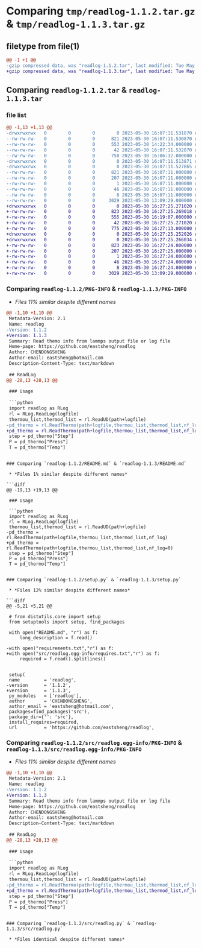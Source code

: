 # Comparing `tmp/readlog-1.1.2.tar.gz` & `tmp/readlog-1.1.3.tar.gz`

## filetype from file(1)

```diff
@@ -1 +1 @@
-gzip compressed data, was "readlog-1.1.2.tar", last modified: Tue May 30 16:07:11 2023, max compression
+gzip compressed data, was "readlog-1.1.3.tar", last modified: Tue May 30 16:27:25 2023, max compression
```

## Comparing `readlog-1.1.2.tar` & `readlog-1.1.3.tar`

### file list

```diff
@@ -1,13 +1,13 @@
-drwxrwxrwx   0        0        0        0 2023-05-30 16:07:11.531870 readlog-1.1.2/
--rw-rw-rw-   0        0        0      821 2023-05-30 16:07:11.530870 readlog-1.1.2/PKG-INFO
--rw-rw-rw-   0        0        0      553 2023-05-30 14:22:34.000000 readlog-1.1.2/README.md
--rw-rw-rw-   0        0        0       42 2023-05-30 16:07:11.532870 readlog-1.1.2/setup.cfg
--rw-rw-rw-   0        0        0      758 2023-05-30 16:06:32.000000 readlog-1.1.2/setup.py
-drwxrwxrwx   0        0        0        0 2023-05-30 16:07:11.513871 readlog-1.1.2/src/
-drwxrwxrwx   0        0        0        0 2023-05-30 16:07:11.527865 readlog-1.1.2/src/readlog.egg-info/
--rw-rw-rw-   0        0        0      821 2023-05-30 16:07:11.000000 readlog-1.1.2/src/readlog.egg-info/PKG-INFO
--rw-rw-rw-   0        0        0      207 2023-05-30 16:07:11.000000 readlog-1.1.2/src/readlog.egg-info/SOURCES.txt
--rw-rw-rw-   0        0        0        1 2023-05-30 16:07:11.000000 readlog-1.1.2/src/readlog.egg-info/dependency_links.txt
--rw-rw-rw-   0        0        0       46 2023-05-30 16:07:11.000000 readlog-1.1.2/src/readlog.egg-info/requires.txt
--rw-rw-rw-   0        0        0        8 2023-05-30 16:07:11.000000 readlog-1.1.2/src/readlog.egg-info/top_level.txt
--rw-rw-rw-   0        0        0     3029 2023-05-30 13:09:29.000000 readlog-1.1.2/src/readlog.py
+drwxrwxrwx   0        0        0        0 2023-05-30 16:27:25.271020 readlog-1.1.3/
+-rw-rw-rw-   0        0        0      823 2023-05-30 16:27:25.269018 readlog-1.1.3/PKG-INFO
+-rw-rw-rw-   0        0        0      555 2023-05-30 16:19:07.000000 readlog-1.1.3/README.md
+-rw-rw-rw-   0        0        0       42 2023-05-30 16:27:25.271020 readlog-1.1.3/setup.cfg
+-rw-rw-rw-   0        0        0      775 2023-05-30 16:27:13.000000 readlog-1.1.3/setup.py
+drwxrwxrwx   0        0        0        0 2023-05-30 16:27:25.252026 readlog-1.1.3/src/
+drwxrwxrwx   0        0        0        0 2023-05-30 16:27:25.266034 readlog-1.1.3/src/readlog.egg-info/
+-rw-rw-rw-   0        0        0      823 2023-05-30 16:27:24.000000 readlog-1.1.3/src/readlog.egg-info/PKG-INFO
+-rw-rw-rw-   0        0        0      207 2023-05-30 16:27:25.000000 readlog-1.1.3/src/readlog.egg-info/SOURCES.txt
+-rw-rw-rw-   0        0        0        1 2023-05-30 16:27:24.000000 readlog-1.1.3/src/readlog.egg-info/dependency_links.txt
+-rw-rw-rw-   0        0        0       46 2023-05-30 16:27:24.000000 readlog-1.1.3/src/readlog.egg-info/requires.txt
+-rw-rw-rw-   0        0        0        8 2023-05-30 16:27:24.000000 readlog-1.1.3/src/readlog.egg-info/top_level.txt
+-rw-rw-rw-   0        0        0     3029 2023-05-30 13:09:29.000000 readlog-1.1.3/src/readlog.py
```

### Comparing `readlog-1.1.2/PKG-INFO` & `readlog-1.1.3/PKG-INFO`

 * *Files 11% similar despite different names*

```diff
@@ -1,10 +1,10 @@
 Metadata-Version: 2.1
 Name: readlog
-Version: 1.1.2
+Version: 1.1.3
 Summary: Read themo info from lammps output file or log file
 Home-page: https://github.com/eastsheng/readlog
 Author: CHENDONGSHENG
 Author-email: eastsheng@hotmail.com
 Description-Content-Type: text/markdown
 
 ## ReadLog
@@ -28,13 +28,13 @@
 
 ### Usage 
 
 ```python
 import readlog as RLog
 rl = RLog.ReadLog(logfile)
 thermou_list,thermod_list = rl.ReadUD(path+logfile)
-pd_thermo = rl.ReadThermo(path+logfile,thermou_list,thermod_list,nf_log)
+pd_thermo = rl.ReadThermo(path+logfile,thermou_list,thermod_list,nf_log=0)
 step = pd_thermo["Step"]
 P = pd_thermo["Press"]
 T = pd_thermo["Temp"]
 ```
```

### Comparing `readlog-1.1.2/README.md` & `readlog-1.1.3/README.md`

 * *Files 1% similar despite different names*

```diff
@@ -19,13 +19,13 @@
 
 ### Usage 
 
 ```python
 import readlog as RLog
 rl = RLog.ReadLog(logfile)
 thermou_list,thermod_list = rl.ReadUD(path+logfile)
-pd_thermo = rl.ReadThermo(path+logfile,thermou_list,thermod_list,nf_log)
+pd_thermo = rl.ReadThermo(path+logfile,thermou_list,thermod_list,nf_log=0)
 step = pd_thermo["Step"]
 P = pd_thermo["Press"]
 T = pd_thermo["Temp"]
 ```
```

### Comparing `readlog-1.1.2/setup.py` & `readlog-1.1.3/setup.py`

 * *Files 12% similar despite different names*

```diff
@@ -5,21 +5,21 @@
 
 # from distutils.core import setup
 from setuptools import setup, find_packages
 
 with open("README.md", "r") as f:
     long_description = f.read()
 
-with open("requirements.txt","r") as f:
+with open("src/readlog.egg-info/requires.txt","r") as f:
     required = f.read().splitlines()
 
 
 setup(
 name         = 'readlog',
-version      = '1.1.2',
+version      = '1.1.3',
 py_modules   = ['readlog'],
 author       = 'CHENDONGSHENG',
 author_email = 'eastsheng@hotmail.com',
 packages=find_packages('src'),
 package_dir={'': 'src'},
 install_requires=required,
 url          = 'https://github.com/eastsheng/readlog',
```

### Comparing `readlog-1.1.2/src/readlog.egg-info/PKG-INFO` & `readlog-1.1.3/src/readlog.egg-info/PKG-INFO`

 * *Files 11% similar despite different names*

```diff
@@ -1,10 +1,10 @@
 Metadata-Version: 2.1
 Name: readlog
-Version: 1.1.2
+Version: 1.1.3
 Summary: Read themo info from lammps output file or log file
 Home-page: https://github.com/eastsheng/readlog
 Author: CHENDONGSHENG
 Author-email: eastsheng@hotmail.com
 Description-Content-Type: text/markdown
 
 ## ReadLog
@@ -28,13 +28,13 @@
 
 ### Usage 
 
 ```python
 import readlog as RLog
 rl = RLog.ReadLog(logfile)
 thermou_list,thermod_list = rl.ReadUD(path+logfile)
-pd_thermo = rl.ReadThermo(path+logfile,thermou_list,thermod_list,nf_log)
+pd_thermo = rl.ReadThermo(path+logfile,thermou_list,thermod_list,nf_log=0)
 step = pd_thermo["Step"]
 P = pd_thermo["Press"]
 T = pd_thermo["Temp"]
 ```
```

### Comparing `readlog-1.1.2/src/readlog.py` & `readlog-1.1.3/src/readlog.py`

 * *Files identical despite different names*

